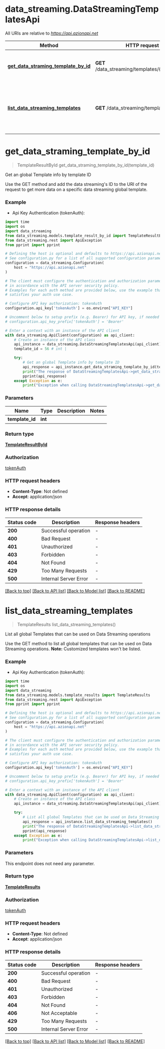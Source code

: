 # data_streaming.DataStreamingTemplatesApi

All URIs are relative to *https://api.azionapi.net*

Method | HTTP request | Description
------------- | ------------- | -------------
[**get_data_straming_template_by_id**](DataStreamingTemplatesApi.md#get_data_straming_template_by_id) | **GET** /data_streaming/templates/{template_id} | Get an global Template info by template ID
[**list_data_streaming_templates**](DataStreamingTemplatesApi.md#list_data_streaming_templates) | **GET** /data_streaming/templates | List all global Templates that can be used on Data Streaming operations


# **get_data_straming_template_by_id**
> TemplateResultById get_data_straming_template_by_id(template_id)

Get an global Template info by template ID

Use the GET method and add the data streaming's ID to the URI of the request to get more data on a specific data streaming global template.

### Example

* Api Key Authentication (tokenAuth):
```python
import time
import os
import data_streaming
from data_streaming.models.template_result_by_id import TemplateResultById
from data_streaming.rest import ApiException
from pprint import pprint

# Defining the host is optional and defaults to https://api.azionapi.net
# See configuration.py for a list of all supported configuration parameters.
configuration = data_streaming.Configuration(
    host = "https://api.azionapi.net"
)

# The client must configure the authentication and authorization parameters
# in accordance with the API server security policy.
# Examples for each auth method are provided below, use the example that
# satisfies your auth use case.

# Configure API key authorization: tokenAuth
configuration.api_key['tokenAuth'] = os.environ["API_KEY"]

# Uncomment below to setup prefix (e.g. Bearer) for API key, if needed
# configuration.api_key_prefix['tokenAuth'] = 'Bearer'

# Enter a context with an instance of the API client
with data_streaming.ApiClient(configuration) as api_client:
    # Create an instance of the API class
    api_instance = data_streaming.DataStreamingTemplatesApi(api_client)
    template_id = 56 # int | 

    try:
        # Get an global Template info by template ID
        api_response = api_instance.get_data_straming_template_by_id(template_id)
        print("The response of DataStreamingTemplatesApi->get_data_straming_template_by_id:\n")
        pprint(api_response)
    except Exception as e:
        print("Exception when calling DataStreamingTemplatesApi->get_data_straming_template_by_id: %s\n" % e)
```



### Parameters

Name | Type | Description  | Notes
------------- | ------------- | ------------- | -------------
 **template_id** | **int**|  | 

### Return type

[**TemplateResultById**](TemplateResultById.md)

### Authorization

[tokenAuth](../README.md#tokenAuth)

### HTTP request headers

 - **Content-Type**: Not defined
 - **Accept**: application/json

### HTTP response details
| Status code | Description | Response headers |
|-------------|-------------|------------------|
**200** | Successful operation |  -  |
**400** | Bad Request |  -  |
**401** | Unauthorized |  -  |
**403** | Forbidden |  -  |
**404** | Not Found |  -  |
**429** | Too Many Requests |  -  |
**500** | Internal Server Error |  -  |

[[Back to top]](#) [[Back to API list]](../README.md#documentation-for-api-endpoints) [[Back to Model list]](../README.md#documentation-for-models) [[Back to README]](../README.md)

# **list_data_streaming_templates**
> TemplateResults list_data_streaming_templates()

List all global Templates that can be used on Data Streaming operations

Use the GET method to list all global templates that can be used on Data Streaming operations.  **Note:** Customized templates won't be listed. 

### Example

* Api Key Authentication (tokenAuth):
```python
import time
import os
import data_streaming
from data_streaming.models.template_results import TemplateResults
from data_streaming.rest import ApiException
from pprint import pprint

# Defining the host is optional and defaults to https://api.azionapi.net
# See configuration.py for a list of all supported configuration parameters.
configuration = data_streaming.Configuration(
    host = "https://api.azionapi.net"
)

# The client must configure the authentication and authorization parameters
# in accordance with the API server security policy.
# Examples for each auth method are provided below, use the example that
# satisfies your auth use case.

# Configure API key authorization: tokenAuth
configuration.api_key['tokenAuth'] = os.environ["API_KEY"]

# Uncomment below to setup prefix (e.g. Bearer) for API key, if needed
# configuration.api_key_prefix['tokenAuth'] = 'Bearer'

# Enter a context with an instance of the API client
with data_streaming.ApiClient(configuration) as api_client:
    # Create an instance of the API class
    api_instance = data_streaming.DataStreamingTemplatesApi(api_client)

    try:
        # List all global Templates that can be used on Data Streaming operations
        api_response = api_instance.list_data_streaming_templates()
        print("The response of DataStreamingTemplatesApi->list_data_streaming_templates:\n")
        pprint(api_response)
    except Exception as e:
        print("Exception when calling DataStreamingTemplatesApi->list_data_streaming_templates: %s\n" % e)
```



### Parameters
This endpoint does not need any parameter.

### Return type

[**TemplateResults**](TemplateResults.md)

### Authorization

[tokenAuth](../README.md#tokenAuth)

### HTTP request headers

 - **Content-Type**: Not defined
 - **Accept**: application/json

### HTTP response details
| Status code | Description | Response headers |
|-------------|-------------|------------------|
**200** | Successful operation |  -  |
**400** | Bad Request |  -  |
**401** | Unauthorized |  -  |
**403** | Forbidden |  -  |
**404** | Not Found |  -  |
**406** | Not Acceptable |  -  |
**429** | Too Many Requests |  -  |
**500** | Internal Server Error |  -  |

[[Back to top]](#) [[Back to API list]](../README.md#documentation-for-api-endpoints) [[Back to Model list]](../README.md#documentation-for-models) [[Back to README]](../README.md)

